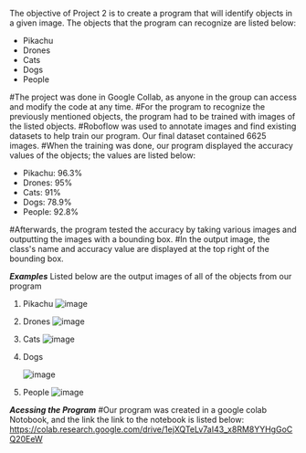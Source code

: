 
The objective of Project 2 is to create a program that will identify objects in a given image. 
The objects that the program can recognize are listed below:
  * Pikachu
  * Drones
  * Cats
  * Dogs
  * People

#The project was done in Google Collab, as anyone in the group can access and modify the code at any time.
#For the program to recognize the previously mentioned objects, the program had to be trained with images of the listed objects.
#Roboflow was used to annotate images and find existing datasets to help train our program. Our final dataset contained 6625 images.
#When the training was done, our program displayed the accuracy values of the objects; the values are listed below:
  * Pikachu:  96.3%
  * Drones:  95%
  * Cats:  91%
  * Dogs:  78.9%
  * People:  92.8%

#Afterwards, the program tested the accuracy by taking various images and outputting the images with a bounding box. 
#In the output image, the class's name and accuracy value are displayed at the top right of the bounding box. 

***Examples*** 
Listed below are the output images of all of the objects from our program 
1) Pikachu
   ![image](https://github.com/FidelR0721/ECEN-4273-5080-Project-2/assets/112107662/c998d3c7-e5be-44d4-b9e8-2f13b31f364a)

2) Drones
  ![image](https://github.com/FidelR0721/ECEN-4273-5080-Project-2/assets/112107662/ca33600c-863a-4697-8fba-9e45dc83a005)

   
3) Cats
   ![image](https://github.com/FidelR0721/ECEN-4273-5080-Project-2/assets/112107662/e149debc-f954-4591-9dbe-18fd453de32c)


5) Dogs
   
   ![image](https://github.com/FidelR0721/ECEN-4273-5080-Project-2/assets/112107662/24685b21-c5f8-4ca3-8b80-8e048c166fd5)


7) People
   ![image](https://github.com/FidelR0721/ECEN-4273-5080-Project-2/assets/112107662/24e807e8-26fe-4e5e-a12a-643f655185dd)


***Acessing the Program*** 
#Our program was created in a google colab Notobook, and the link the link to the notebook is listed below:
https://colab.research.google.com/drive/1ejXQTeLv7aI43_x8RM8YYHgGoCQ20EeW
